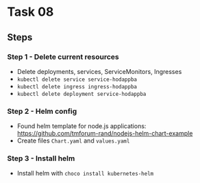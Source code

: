 # Task 08

## Steps

### Step 1 - Delete current resources

- Delete deployments, services, ServiceMonitors, Ingresses
- `kubectl delete service service-hodappba`
- `kubectl delete ingress ingress-hodappba`
- `kubectl delete deployment service-hodappba`

### Step 2 - Helm config

- Found helm template for node.js applications: <https://github.com/tmforum-rand/nodejs-helm-chart-example>
- Create files `Chart.yaml` and `values.yaml`

### Step 3 - Install helm

- Install helm with `choco install kubernetes-helm`
